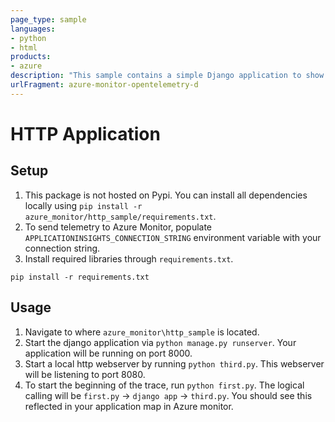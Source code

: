 ```yaml
---
page_type: sample
languages:
- python
- html
products:
- azure
description: "This sample contains a simple Django application to show a common distributed tracing scenario."
urlFragment: azure-monitor-opentelemetry-d
---
```


# HTTP Application

## Setup

1. This package is not hosted on Pypi. You can install all dependencies locally using `pip install -r azure_monitor/http_sample/requirements.txt`.
2. To send telemetry to Azure Monitor, populate `APPLICATIONINSIGHTS_CONNECTION_STRING` environment variable with your connection string.
3. Install required libraries through `requirements.txt`.

```
pip install -r requirements.txt
```

## Usage

1. Navigate to where `azure_monitor\http_sample` is located.
2. Start the django application via `python manage.py runserver`. Your application will be running on port 8000.
3. Start a local http webserver by running `python third.py`. This webserver will be listening to port 8080.
4. To start the beginning of the trace, run `python first.py`. The logical calling will be `first.py` -> `django app` -> `third.py`.
You should see this reflected in your application map in Azure monitor.
